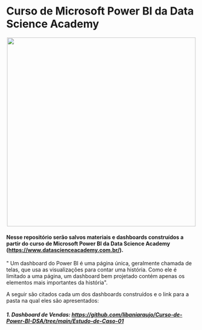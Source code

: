 # Curso de Microsoft Power BI da Data Science Academy

<div align="center">
<img src = "https://user-images.githubusercontent.com/94937578/154572729-2aeeeb15-4f5f-4426-8029-e5022101bd96.png" width="500px" />
</div>

#### Nesse repositório serão salvos materiais e dashboards construídos a partir do curso de Microsoft Power BI da Data Science Academy (https://www.datascienceacademy.com.br/).

" Um dashboard do Power BI é uma página única, geralmente chamada de telas, que usa as visualizações para contar uma história. Como ele é limitado a uma página, um dashboard bem projetado contém apenas os elementos mais importantes da história".

A seguir são citados cada um dos dashboards construídos e o link para a pasta na qual eles são apresentados:

##### 1. Dashboard de Vendas: https://github.com/libaniaraujo/Curso-de-Power-BI-DSA/tree/main/Estudo-de-Caso-01




